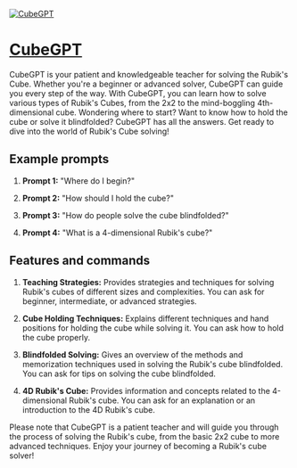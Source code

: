 [![CubeGPT](https://files.oaiusercontent.com/file-LYiYi9khW82FFASZLh9aZUWT?se=2123-10-17T20%3A46%3A59Z&sp=r&sv=2021-08-06&sr=b&rscc=max-age%3D31536000%2C%20immutable&rscd=attachment%3B%20filename%3DDALL%25C2%25B7E%25202023-11-10%252012.36.43%2520-%2520A%2520cute%252C%2520cartoonish%2520mech%2520robot%2520solving%2520a%2520Rubik%2527s%2520Cube%2520using%2520the%2520Beginner%2527s%2520Method.%2520The%2520mech%2520is%2520shown%2520in%2520a%2520thoughtful%2520pose%252C%2520with%2520a%2520partially%2520solved%2520Rubi.png&sig=ViNdpxu3NsQ2UEL6SbA70RpFuqPbtkCfXhMtUS6HI%2B0%3D)](https://chat.openai.com/g/g-bxVzv6WkR-cubegpt)

# [CubeGPT](https://chat.openai.com/g/g-bxVzv6WkR-cubegpt)

CubeGPT is your patient and knowledgeable teacher for solving the Rubik's Cube. Whether you're a beginner or advanced solver, CubeGPT can guide you every step of the way. With CubeGPT, you can learn how to solve various types of Rubik's Cubes, from the 2x2 to the mind-boggling 4th-dimensional cube. Wondering where to start? Want to know how to hold the cube or solve it blindfolded? CubeGPT has all the answers. Get ready to dive into the world of Rubik's Cube solving!

## Example prompts

1. **Prompt 1:** "Where do I begin?"

2. **Prompt 2:** "How should I hold the cube?"

3. **Prompt 3:** "How do people solve the cube blindfolded?"

4. **Prompt 4:** "What is a 4-dimensional Rubik's cube?"

## Features and commands

1. **Teaching Strategies:** Provides strategies and techniques for solving Rubik's cubes of different sizes and complexities. You can ask for beginner, intermediate, or advanced strategies.

2. **Cube Holding Techniques:** Explains different techniques and hand positions for holding the cube while solving it. You can ask how to hold the cube properly.

3. **Blindfolded Solving:** Gives an overview of the methods and memorization techniques used in solving the Rubik's cube blindfolded. You can ask for tips on solving the cube blindfolded.

4. **4D Rubik's Cube:** Provides information and concepts related to the 4-dimensional Rubik's cube. You can ask for an explanation or an introduction to the 4D Rubik's cube.

Please note that CubeGPT is a patient teacher and will guide you through the process of solving the Rubik's cube, from the basic 2x2 cube to more advanced techniques. Enjoy your journey of becoming a Rubik's cube solver!